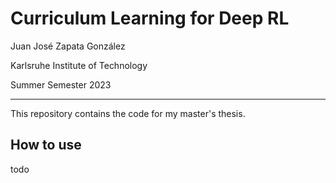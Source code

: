 # Curriculum Learning for Deep RL

Juan José Zapata González

Karlsruhe Institute of Technology

Summer Semester 2023
___

This repository contains the code for my master's thesis.

## How to use

todo
